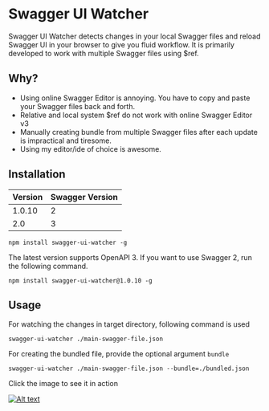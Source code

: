 # Swagger UI Watcher

Swagger UI Watcher detects changes in your local Swagger files and reload Swagger UI in your browser to give you fluid workflow. It is primarily developed to work with multiple Swagger files using $ref.

## Why?

- Using online Swagger Editor is annoying. You have to copy and paste your Swagger files back and forth.
- Relative and local system $ref do not work with online Swagger Editor v3
- Manually creating bundle from multiple Swagger files after each update is impractical and tiresome.
- Using my editor/ide of choice is awesome.

## Installation

| Version | Swagger Version |
|--------|--------|
|  1.0.10      |   2     |
|  2.0 | 3 |


```
npm install swagger-ui-watcher -g
```

The latest version supports OpenAPI 3. If you want to use Swagger 2, run the following command.

```
npm install swagger-ui-watcher@1.0.10 -g
```

## Usage

For watching the changes in target directory, following command is used
```
swagger-ui-watcher ./main-swagger-file.json 
```

For creating the bundled file, provide the optional argument `bundle`

```
swagger-ui-watcher ./main-swagger-file.json --bundle=./bundled.json
```

Click the image to see it in action

[![Alt text](http://i.imgur.com/UQMAn4U.png)](https://www.youtube.com/embed/s-77RrN311c?autoplay=1)
